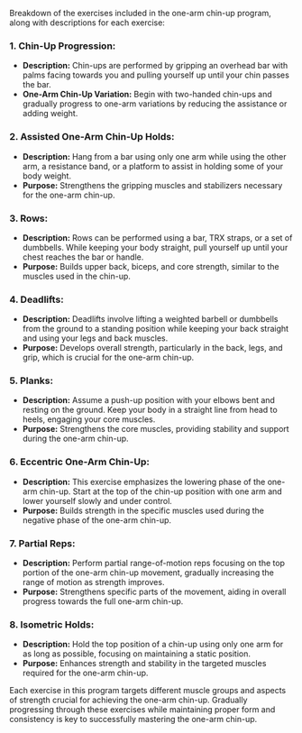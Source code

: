 Breakdown of the exercises included in the one-arm chin-up program, along with descriptions for each exercise:

### 1. Chin-Up Progression:
- **Description:** Chin-ups are performed by gripping an overhead bar with palms facing towards you and pulling yourself up until your chin passes the bar.
- **One-Arm Chin-Up Variation:** Begin with two-handed chin-ups and gradually progress to one-arm variations by reducing the assistance or adding weight.

### 2. Assisted One-Arm Chin-Up Holds:
- **Description:** Hang from a bar using only one arm while using the other arm, a resistance band, or a platform to assist in holding some of your body weight.
- **Purpose:** Strengthens the gripping muscles and stabilizers necessary for the one-arm chin-up.

### 3. Rows:
- **Description:** Rows can be performed using a bar, TRX straps, or a set of dumbbells. While keeping your body straight, pull yourself up until your chest reaches the bar or handle.
- **Purpose:** Builds upper back, biceps, and core strength, similar to the muscles used in the chin-up.

### 4. Deadlifts:
- **Description:** Deadlifts involve lifting a weighted barbell or dumbbells from the ground to a standing position while keeping your back straight and using your legs and back muscles.
- **Purpose:** Develops overall strength, particularly in the back, legs, and grip, which is crucial for the one-arm chin-up.

### 5. Planks:
- **Description:** Assume a push-up position with your elbows bent and resting on the ground. Keep your body in a straight line from head to heels, engaging your core muscles.
- **Purpose:** Strengthens the core muscles, providing stability and support during the one-arm chin-up.

### 6. Eccentric One-Arm Chin-Up:
- **Description:** This exercise emphasizes the lowering phase of the one-arm chin-up. Start at the top of the chin-up position with one arm and lower yourself slowly and under control.
- **Purpose:** Builds strength in the specific muscles used during the negative phase of the one-arm chin-up.

### 7. Partial Reps:
- **Description:** Perform partial range-of-motion reps focusing on the top portion of the one-arm chin-up movement, gradually increasing the range of motion as strength improves.
- **Purpose:** Strengthens specific parts of the movement, aiding in overall progress towards the full one-arm chin-up.

### 8. Isometric Holds:
- **Description:** Hold the top position of a chin-up using only one arm for as long as possible, focusing on maintaining a static position.
- **Purpose:** Enhances strength and stability in the targeted muscles required for the one-arm chin-up.

Each exercise in this program targets different muscle groups and aspects of strength crucial for achieving the one-arm chin-up. Gradually progressing through these exercises while maintaining proper form and consistency is key to successfully mastering the one-arm chin-up.
